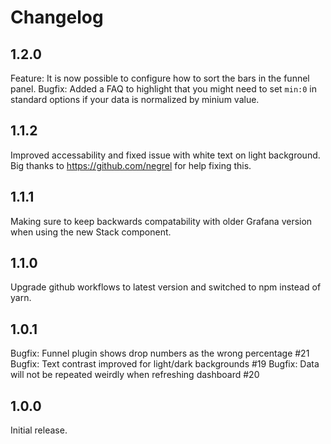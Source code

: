 # Changelog

## 1.2.0

Feature: It is now possible to configure how to sort the bars in the funnel panel.
Bugfix: Added a FAQ to highlight that you might need to set `min:0` in standard options if your data is normalized by minium value.

## 1.1.2

Improved accessability and fixed issue with white text on light background. Big thanks to https://github.com/negrel for help fixing this.

## 1.1.1

Making sure to keep backwards compatability with older Grafana version when using the new Stack component.

## 1.1.0

Upgrade github workflows to latest version and switched to npm instead of yarn.

## 1.0.1

Bugfix: Funnel plugin shows drop numbers as the wrong percentage #21
Bugfix: Text contrast improved for light/dark backgrounds #19
Bugfix: Data will not be repeated weirdly when refreshing dashboard #20

## 1.0.0

Initial release.
